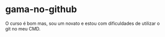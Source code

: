 # gama-no-github
O curso é bom mas, sou um novato e estou com dificuldades de utilizar o git no meu CMD.
